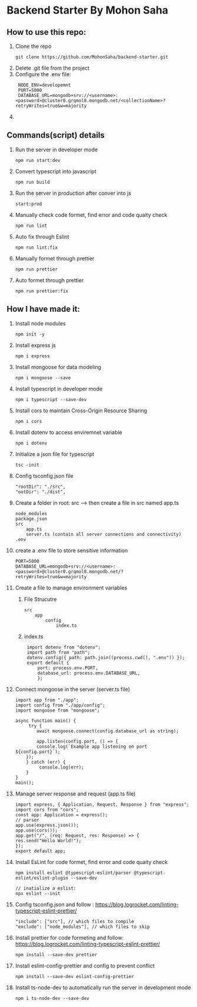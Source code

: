 # Backend Starter By Mohon Saha

## How to use this repo:

1. Clone the repo
   ```
   git clone https://github.com/MohonSaha/backend-starter.git
   ```
2. Delete .git file from the project
3. Configure the .env file:
   ```
    NODE_ENV=developemnt
    PORT=5000
    DATABASE_URL=mongodb+srv://<username>:<password>@cluster0.grqmol8.mongodb.net/<collectionName>?retryWrites=true&w=majority
   ```
4.

## Commands(script) details

1. Run the server in developer mode
   ```
   npm run start:dev
   ```
2. Convert typescript into javascript
   ```
   npm run build
   ```
3. Run the server in production after conver into js
   ```
   start:prod
   ```
4. Manually check code formet, find error and code quaity check
   ```
   npm run lint
   ```
5. Auto fix through Eslint
   ```
   npm run lint:fix
   ```
6. Manually formet through prettier
   ```
   npm run prettier
   ```
7. Auto formet through prettier
   ```
   npm run prettier:fix
   ```

## How I have made it:

1. Install node modules
   ```
   npm init -y
   ```
2. Install express js
   ```
   npm i express
   ```
3. Install mongoose for data modeling
   ```
   npm i mongoose --save
   ```
4. Install typescript in developer mode
   ```
   npm i typescript --save-dev
   ```
5. Install cors to maintain Cross-Origin Resource Sharing
   ```
   npm i cors
   ```
6. Install dotenv to access enviremnet variable
   ```
   npm i dotenv
   ```
7. Initialize a json file for typescript
   ```
   tsc -init
   ```
8. Config tsconfig.json file
   ```
   "rootDir": "./src",
   "outDir": "./dist",
   ```
9. Create a folder in root: src —> then create a file in src named app.ts
   ```
   node_modules
   package.json
   src
       app.ts
       server.ts (contain all server connections and connectivity)
   .env
   ```
10. create a .env file to store sensitive information
    ```
    PORT=5000
    DATABASE_URL=mongodb+srv://<username>:<password>@cluster0.grqmol8.mongodb.net/?retryWrites=true&w=majority
    ```
11. Create a file to manage environment variables

    1. File Strucutre
       ```
       src
           app
               config
                   index.ts
       ```
    2. index.ts

       ```
        import dotenv from "dotenv";
        import path from "path";
        dotenv.config({ path: path.join((process.cwd(), ".env")) });
        export default {
            port: process.env.PORT,
            database_url: process.env.DATABASE_URL,
            };
       ```

12. Connect mongoose in the server (server.ts file)

    ```
    import app from "./app";
    import config from "./app/config";
    import mongoose from "mongoose";

    async function main() {
         try {
            await mongoose.connect(config.database_url as string);

            app.listen(config.port, () => {
            console.log(`Example app listening on port ${config.port}`);
        });
        } catch (err) {
             console.log(err);
        }
    }
    main();
    ```

13. Manage server response and request (app.ts file)

    ```
    import express, { Application, Request, Response } from "express";
    import cors from "cors";
    const app: Application = express();
    // parser
    app.use(express.json());
    app.use(cors());
    app.get("/", (req: Request, res: Response) => {
    res.send("Hello World!");
    });
    export default app;
    ```

14. Install EsLint for code formet, find error and code quaity check

    ```
    npm install eslint @typescript-eslint/parser @typescript-eslint/eslint-plugin --save-dev

    // inatialize a eslist:
    npx eslint --init
    ```

15. Config tsconfig.json and follow : https://blog.logrocket.com/linting-typescript-eslint-prettier/
    ```
    "include": ["src"], // which files to compile
    "exclude": ["node_modules"], // which files to skip
    ```
16. Install prettier for code formeting and follow: https://blog.logrocket.com/linting-typescript-eslint-prettier/
    ```
    npm install --save-dev prettier
    ```
17. Install eslint-config-prettier and config to prevent conflict
    ```
    npm install --save-dev eslint-config-prettier
    ```
18. Install ts-node-dev to automatically run the server in development mode
    ```
    npm i ts-node-dev --save-dev
    ```
